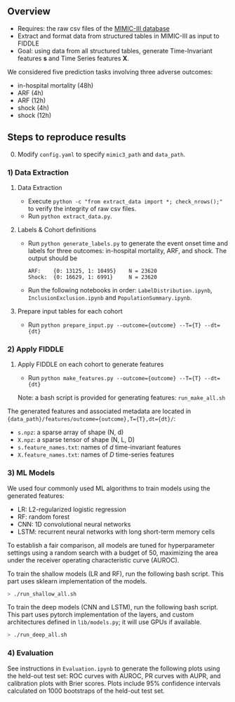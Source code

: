## Overview
- Requires: the raw csv files of the [MIMIC-III database](https://mimic.physionet.org/about/mimic/)
- Extract and format data from structured tables in MIMIC-III as input to FIDDLE
- Goal: using data from all structured tables, generate Time-Invariant features **s** and Time Series features __X__. 


We considered five prediction tasks involving three adverse outcomes: 

- in-hospital mortality (48h)
- ARF (4h)
- ARF (12h)
- shock (4h)
- shock (12h)


## Steps to reproduce results

0. Modify `config.yaml` to specify `mimic3_path` and `data_path`.

### 1) Data Extraction

1. Data Extraction
    - Execute `python -c "from extract_data import *; check_nrows();"` to verify the integrity of raw csv files.
    - Run `python extract_data.py`.

2. Labels & Cohort definitions
    - Run `python generate_labels.py` to generate the event onset time and labels for three outcomes: in-hospital mortality, ARF, and shock. The output should be
        ```
        ARF:    {0: 13125, 1: 10495}    N = 23620
        Shock:  {0: 16629, 1: 6991}     N = 23620
        ```
    - Run the following notebooks in order: `LabelDistribution.ipynb`, `InclusionExclusion.ipynb` and `PopulationSummary.ipynb`.

3. Prepare input tables for each cohort

    - Run `python prepare_input.py --outcome={outcome} --T={T} --dt={dt}`

### 2) Apply FIDDLE

1. Apply FIDDLE on each cohort to generate features
    
    - Run `python make_features.py --outcome={outcome} --T={T} --dt={dt}`
    
    Note: a bash script is provided for generating features: `run_make_all.sh`

The generated features and associated metadata are located in `{data_path}/features/outcome={outcome},T={T},dt={dt}/`:

- `s.npz`: a sparse array of shape (N, d)
- `X.npz`: a sparse tensor of shape (N, L, D)
- `s.feature_names.txt`: names of _d_ time-invariant features
- `X.feature_names.txt`: names of _D_ time-series features

### 3) ML Models

We used four commonly used ML algorithms to train models using the generated features:

- LR: L2-regularized logistic regression
- RF: random forest
- CNN: 1D convolutional neural networks
- LSTM: recurrent neural networks with long short-term memory cells

To establish a fair comparison, all models are tuned for hyperparameter settings using a random search with a budget of 50, maximizing the area under the receiver operating characteristic curve (AUROC). 

To train the shallow models (LR and RF), run the following bash script. This part uses sklearn implementation of the models. 

```bash
> ./run_shallow_all.sh
```

To train the deep models (CNN and LSTM), run the following bash script. This part uses pytorch implementation of the layers, and custom architectures defined in `lib/models.py`; it will use GPUs if available. 

```bash
> ./run_deep_all.sh
```

### 4) Evaluation

See instructions in `Evaluation.ipynb` to generate the following plots using the held-out test set: ROC curves with AUROC, PR curves with AUPR, and calibration plots with Brier scores. Plots include 95% confidence intervals calculated on 1000 bootstraps of the held-out test set. 
